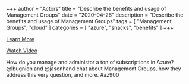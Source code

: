 +++
author = "Actors"
title = "Describe the benefits and usage of Management Groups"
date = "2020-04-26"
description = "Describe the benefits and usage of Management Groups"
tags = [
    "Management Groups",
    "cloud"
]
categories = [
    "azure",
    "snacks",
    "benefits"
]
+++

[Learn More](https://docs.microsoft.com/learn/modules/principles-cloud-computing/3c-capex-vs-opex?WT.mc_id=snackable-social-cxa)

[Watch Video](https://twitter.com/i/status/1258411264532901892)

How do you manage and administor a ton of subscriptions in Azure? @lbugnion and @jasonhand chat about Management Groups, how they address this very question, and more. #az900